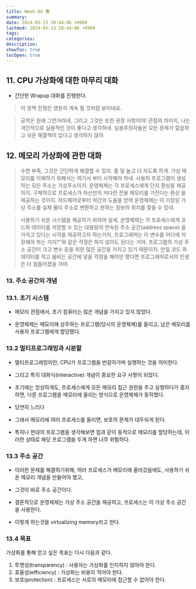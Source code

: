 ```yaml
---
title: Week-04 📚
summary: 
date: 2024-05-13 20:44:06 +0900
lastmod: 2024-05-13 20:44:06 +0900
tags: 
categories: 
description: 
showToc: true
tocOpen: true
---
```


## 11. CPU 가상화에 대한 마무리 대화 

- 간단한 Wrapup 대화를 진행한다.

> 이 정책 전쟁은 영원히 계속 될 것처럼 보이네요.

> 공학은 원래 그런거라네, 그리고 그것은 또한 권장 사항이야! 관점의 차이지,
> 나는 개인적으로 실용적인 것이 좋다고 생각하네. 실용주의자들은 모든 문제가 깔끔하고 쉬운 해결책이 있다고 생각하지 않아.


## 12. 메모리 가상화에 관한 대화 

> 수면 부족, 그것은 간단하게 해결할 수 있지. 
> 좀 덜 놀고 더 자도록 하게. 
> 가상 메모리를 이해하기 위해서는 여기서 부터 시작해야 하네. 
> 사용자 프로그램이 생성하는 모든 주소는 가상주소이지. 
> 운영체제는 각 프로세스에게 단지 환상을 제공하지. 
> 구체적으로 프로세스가 자신만의 커다란 전용 메모리를 가진다는 환상 을 제공하는 것이지. 
> 하드웨어로부터 약간의 도움을 얻어 운영체제는 이 가장된 가상 주소를 실제 물리 주소로 변환하고 원하는 정보의 위치를 찾을 수 있네.

> 사용하기 쉬운 시스템을 제공하기 위하여 일세, 운영체제는 각 프로세스에게 코드와 데이터를 저장할 수 있는 대용량의 연속된 주소 공간(address space) 을 가지고 있다는 시각을 제공하고자 하는거지, 프로그래머는 이 변수를 어디에 저장해야 하는 거지?"와 같은 걱정은 하지 않아도 된다는 거야. 프로그램의 가상 주소 공간이 크고 변수 등을 위한 많은 공간을 가지고 있기 때문이지. 만일 코드 와 데이터를 작고 붐비는 공간에 넣을 걱정을 해야만 했다면 프로그래머로서의 인생은 더 힘들어졌을 거야.


### 13. 주소 공간의 개념

### 13.1. 초기 시스템

- 메모리 관점에서, 초기 컴퓨터는 많은 개념을 가지고 있지 않았다.

- 운영체제는 메모리에 상주하는 프로그램(당시의 운영체제)를 올리고, 남은 메모리를 사용자 프로그램에게 할당했다.

### 13.2 멀티프로그래밍과 시분할

- 멀티프로그래밍이란, CPU가 프로그램을 번갈아가며 실행하는 것을 의미한다.

- 그리고 특히 대화식(interactive) 개념이 중요한 요구 사항이 되었다.

- 초기에는 엉성하게도, 프로세스에게 모든 메모리 접근 권한을 주고 실행하다가 중지하면, 다른 프로그램을 메모리에 올리는 방식으로 운영체제가 동작했다.

- 당연히 느리다

- 그래서 메모리에 여러 프로세스를 올리면, 보호의 문제가 대두되게 된다.

- 특히나 현대의 프로그램을 생각해보면 힙과 같이 동적으로 메모리를 할당하는데, 이러한 상태로 해당 프로그램을 두게 하면 너무 위험하다.

### 13.3 주소 공간

- 이러한 문제를 해결하기위해, 여러 프로세스가 메모리에 올라갔음에도, 사용하기 쉬운 메모리 개념을 만들어야 했고,

- 그것이 바로 주소 공간이다.

- 결론적으로 운영체제는 가상 주소 공간을 제공하고, 프로세스는 이 가상 주소 공간을 사용한다.

- 이렇게 하는것을 virtualizing memory라고 한다.


### 13.4 목표

가상화를 통해 얻고 싶은 목표는 다시 다음과 같다.

1. 투명성(transparency) : 사용자는 가상화를 인지하지 않아야 한다.
2. 효율성(efficiency) : 가상화는 비용이 적어야 한다.
3. 보호(protection) : 프로세스는 서로의 메모리에 접근할 수 없어야 한다.




